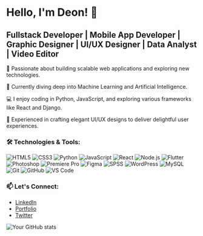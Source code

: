 # Hello, I'm Deon! 👋
## Fullstack Developer | Mobile App Developer | Graphic Designer | UI/UX Designer | Data Analyst | Video Editor

🚀 Passionate about building scalable web applications and exploring new technologies.

🌱 Currently diving deep into Machine Learning and Artificial Intelligence.

💻 I enjoy coding in Python, JavaScript, and exploring various frameworks like React and Django.

🎨 Experienced in crafting elegant UI/UX designs to deliver delightful user experiences.

### 🛠️ Technologies & Tools:
![HTML5](https://img.shields.io/badge/-HTML5-E34F26?style=flat&logo=html5&logoColor=white)
![CSS3](https://img.shields.io/badge/-CSS3-1572B6?style=flat&logo=css3&logoColor=white)
![Python](https://img.shields.io/badge/-Python-3776AB?style=flat&logo=python&logoColor=white)
![JavaScript](https://img.shields.io/badge/-JavaScript-F7DF1E?style=flat&logo=javascript&logoColor=black)
![React](https://img.shields.io/badge/-React-61DAFB?style=flat&logo=react&logoColor=white)
![Node.js](https://img.shields.io/badge/-Node.js-339933?style=flat&logo=node.js&logoColor=white)
![Flutter](https://img.shields.io/badge/-Flutter-02569B?style=flat&logo=flutter&logoColor=white)
![Photoshop](https://img.shields.io/badge/-Photoshop-31A8FF?style=flat&logo=adobe-photoshop&logoColor=white)
![Premiere Pro](https://img.shields.io/badge/-Premiere%20Pro-9999FF?style=flat&logo=adobe-premiere-pro&logoColor=white)
![Figma](https://img.shields.io/badge/-Figma-F24E1E?style=flat&logo=figma&logoColor=white)
![SPSS](https://img.shields.io/badge/-SPSS-CA4245?style=flat&logo=ibm&logoColor=white)
![WordPress](https://img.shields.io/badge/-WordPress-21759B?style=flat&logo=wordpress&logoColor=white)
![MySQL](https://img.shields.io/badge/-MySQL-4479A1?style=flat&logo=mysql&logoColor=white)
![Git](https://img.shields.io/badge/-Git-F05032?style=flat&logo=git&logoColor=white)
![GitHub](https://img.shields.io/badge/-GitHub-181717?style=flat&logo=github&logoColor=white)
![VS Code](https://img.shields.io/badge/-VS%20Code-007ACC?style=flat&logo=visual-studio-code&logoColor=white)



### 📫 Let's Connect:
- [LinkedIn]([your-linkedin-profile-link](https://www.linkedin.com/in/gideon-impraim-05ba0820b/))
- [Portfolio](your-portfolio-link)
- [Twitter](your-twitter-profile-link)


![Your GitHub stats](https://github-readme-stats.vercel.app/api?username=DeonHub&show_icons=true&theme=radical)

